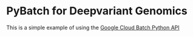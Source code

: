 # PyBatch for Deepvariant Genomics

This is a simple example of using the [Google Cloud Batch Python API](https://cloud.google.com/python/docs/reference/batch/latest)
